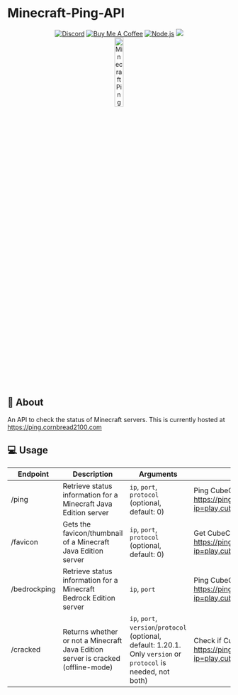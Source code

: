 # Minecraft-Ping-API
<div align="center">
    <a href="https://discord.gg/DYeWwvveKn"><img src="https://img.shields.io/badge/Discord-7289DA?style=for-the-badge&logo=discord&logoColor=white" alt="Discord"/></a>
    <a href="https://www.buymeacoffee.com/cornbread2100"><img src="https://img.shields.io/badge/Buy_Me_A_Coffee-FFDD00?style=for-the-badge&logo=buy-me-a-coffee&logoColor=black" alt="Buy Me A Coffee"/></a>
    <a href="https://nodejs.org/en"><img src="https://img.shields.io/badge/Node.js-43853D?logo=node.js&logoColor=white&style=for-the-badge" alt="Node.js"/></a>
    <a href="https://github.com/kgurchiek/Minecraft-Ping-API"><img src="https://img.shields.io/github/last-commit/kgurchiek/Minecraft-Ping-API?style=for-the-badge&logo=github&logoColor=white&logoWidth=20"/></a>
    <br>
    <img src="https://github.com/nikolan123/Minecraft-Ping-API/blob/main/logo.png?raw=true" alt="Minecraft Ping API Logo" width="20%"/>
</div>

## 📝 About
An API to check the status of Minecraft servers. This is currently hosted at https://ping.cornbread2100.com

## 💻 Usage

| Endpoint | Description | Arguments | Example |
| --- | --- | --- | --- |
| /ping | Retrieve status information for a Minecraft Java Edition server | `ip`, `port`, `protocol` (optional, default: 0) | Ping CubeCraft: https://ping.cornbread2100.com/ping/?ip=play.cubecraft.net&port=25565&protocol=761 |
| /favicon | Gets the favicon/thumbnail of a Minecraft Java Edition server | `ip`, `port`, `protocol` (optional, default: 0) | Get CubeCraft's favivon: https://ping.cornbread2100.com/favicon/?ip=play.cubecraft.net&port=25565&protocol=761 |
| /bedrockping | Retrieve status information for a Minecraft Bedrock Edition server | `ip`, `port` | Ping CubeCraft: https://ping.cornbread2100.com/bedrockping/?ip=play.cubecraft.net&port=19132 |
| /cracked | Returns whether or not a Minecraft Java Edition server is cracked (offline-mode) | `ip`, `port`, `version`/`protocol` (optional, default: 1.20.1. Only `version` or `protocol` is needed, not both) | Check if CubeCraft is cracked: https://ping.cornbread2100.com/cracked/?ip=play.cubecraft.net&port=25565&version=1.19.3 |